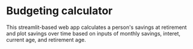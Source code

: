 # Budgeting calculator
This streamlit-based web app calculates a person's savings at retirement and plot savings over time based on inputs of monthly savings, interet, current age, and retirement age.
